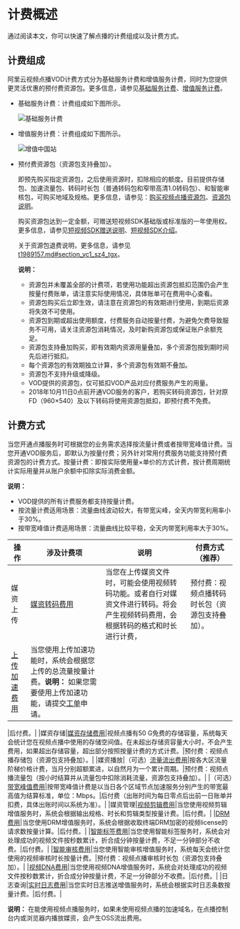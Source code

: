 # 计费概述

通过阅读本文，你可以快速了解点播的计费组成以及计费方式。

## 计费组成

阿里云视频点播VOD计费方式分为基础服务计费和增值服务计费，同时为您提供更灵活优惠的预付费资源包。更多信息，请参见[基础服务计费](/cn.zh-CN/产品计费/计费方式/基础服务计费.md)、[增值服务计费](/cn.zh-CN/产品计费/计费方式/增值服务计费.md)。

-   基础服务计费：计费组成如下图所示。

    ![基础服务计费](https://static-aliyun-doc.oss-accelerate.aliyuncs.com/assets/img/zh-CN/9955912261/p275461.png)

-   增值服务计费：计费组成如下图所示。

    ![增值中国站](https://static-aliyun-doc.oss-accelerate.aliyuncs.com/assets/img/zh-CN/9955912261/p278311.png)

-   预付费资源包（资源包支持叠加）。

    即预先购买指定资源包，之后使用资源时，扣除相应的额度。目前提供存储包、加速流量包、转码时长包（普通转码包和窄带高清1.0转码包）、和智能审核包，可购买地域及规格。更多信息，请参见：[购买视频点播资源包](https://common-buy.aliyun.com/?&&commodityCode=vodflowbag#/buy)、[资源包说明](/cn.zh-CN/产品计费/计费方式/资源包说明.md)。

    购买资源包达到一定金额，可赠送短视频SDK基础版或标准版的一年使用权。更多信息，请参见[短视频SDK赠送说明](/cn.zh-CN/短视频SDK/产品介绍.md)、[短视频SDK介绍](https://promotion.aliyun.com/ntms/act/shortvideo.html)。

    关于资源包退费说明，更多信息，请参见[t1989157.md\#section\_yc1\_sz4\_tgx](/cn.zh-CN/产品计费/退费说明.md)。

    **说明：**

    -   资源包并未覆盖全部的计费项，若使用功能超出资源包抵扣范围仍会产生按量付费账单，请注意实际使用情况，具体账单可在费用中心查看。
    -   资源包购买后立即生效，请注意在资源包的有效期进行使用，到期后资源将失效不可使用。
    -   资源包到期或超出使用额度，付费服务自动按量付费，为避免欠费导致服务不可用，请关注资源包消耗情况，及时新购资源包或保证账户余额充足。
    -   资源包支持叠加购买，即有效期内资源用量叠加，多个资源包按到期时间先后进行抵扣。
    -   每个资源包的有效期独立计算，多个资源包有效期不叠加。
    -   资源包不支持升级或降级。
    -   VOD提供的资源包，仅可抵扣VOD产品对应付费服务产生的用量。
    -   2018年10月11日0点前开通VOD服务的客户，若购买转码资源包，针对原FD（960×540）及以下转码将使用资源包抵扣，即预付费不免费。

## 计费方式

当您开通点播服务时可根据您的业务需求选择按流量计费或者按带宽峰值计费。当您开通VOD服务后，即默认为按量付费；另外针对常用付费服务功能支持预付费资源包的计费方式。按量计费：即按实际使用量×单价的方式计费，按计费周期统计实际用量并从账户余额中扣除实际消费金额。

**说明：**

-   VOD提供的所有计费服务都支持按量计费。
-   按流量计费适用场景：流量曲线波动较大，有带宽尖峰，全天内带宽利用率小于30%。
-   按带宽峰值计费适用场景：流量曲线比较平稳，全天内带宽利用率大于30%。

|操作|涉及计费项|说明|付费方式（推荐）|
|--|-----|--|--------|
|媒资上传|[媒资转码费用](/cn.zh-CN/产品计费/计费方式/基础服务计费.mdsection_xfl_cbe_pze)|当您在上传媒资文件时，可能会使用视频转码功能。或者自行对媒资文件进行转码。将会产生视频转码费用，会根据转码的格式和时长进行计费，|预付费：视频点播转码时长包（资源包支持叠加）。|
|[上传加速费用](/cn.zh-CN/产品计费/计费方式/增值服务计费.md)|当您使用上传加速功能时，系统会根据您上传的总流量按量计费。**说明：** 如果您需要使用上传加速功能，请提交[工单](https://selfservice.console.aliyun.com/ticket/createIndex)申请。

|后付费。|
|媒资存储|[媒资存储费用](/cn.zh-CN/产品计费/计费方式/基础服务计费.mdsection_n7g_rcw_3jm)|视频点播有50 G免费的存储容量，系统每天会统计您在视频点播中使用的存储空间值。在未超出存储资容量大小时，不会产生费用，如果超出存储容量，超出部分按照按量计费的方式计费。|预付费：视频点播存储包（资源包支持叠加）。|
|媒资播放|（可选）[流量流出费用](/cn.zh-CN/产品计费/计费方式/基础服务计费.mdsection_e72_lq8_rme)|按各大区流量阶梯价格计费，当月分别超额累进，以自然月为一个累计周期。|预付费：视频点播流量包（按小时结算并从流量包中扣除消耗流量，资源包支持叠加）。|
|（可选）[带宽峰值费用](/cn.zh-CN/产品计费/计费方式/基础服务计费.mdsection_pgz_mab_t9o)|按带宽峰值计费是以当日各个区域节点加速服务分别产生的带宽最高值为结算标准，单位：Mbps。|后付费（出账时间为每日零点后出前一日账单并扣费，具体出账时间以系统为准）。|
|媒资管理|[视频剪辑费用](/cn.zh-CN/产品计费/计费方式/增值服务计费.md)|当您使用视频剪辑增值服务时，系统会根据输出规格、时长和剪辑类型按量计费。|后付费。|
|[DRM费用](/cn.zh-CN/产品计费/计费方式/增值服务计费.mdsection_2w1_qnh_6ny)|当您使用DRM增值服务时，系统会根据收取终端DRM加密的视频license的请求数按量计算。|后付费。|
|[智能标签费用](/cn.zh-CN/产品计费/计费方式/增值服务计费.md)|当您使用智能标签服务时，系统会对处理成功的视频文件按秒数累计，折合成分钟按量计费，不足一分钟部分不收费。|后付费。|
|[智能审核费用](/cn.zh-CN/产品计费/计费方式/增值服务计费.mdsection_oq8_upu_3jw)|当您使用智能审核增值服务时，系统每天会统计您使用的视频审核时长按量计费。|预付费：视频点播审核时长包（资源包支持叠加）。|
|[视频DNA费用](/cn.zh-CN/产品计费/计费方式/增值服务计费.md)|当您使用视频DNA增值服务时，系统会对处理成功的视频文件按秒数累计，折合成分钟按量计费，不足一分钟部分不收费。|后付费。|
|日志查询|[实时日志费用](/cn.zh-CN/产品计费/计费方式/增值服务计费.mdsection_9i7_tly_v7w)|当您实时日志推送增值服务时，系统会根据实时日志条数按量计费。|后付费。|

**说明：** 在能使用视频点播服务时，如果未使用视频点播的加速域名，在点播控制台内或浏览器内播放媒资，会产生OSS流出费用。

